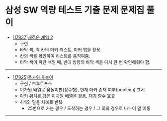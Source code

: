 # 삼성 SW 역량 테스트 기출 문제 문제집 풀이

* [[17837]새로운 게임 2](https://www.acmicpc.net/problem/17837)
  * 구현
  * 바닥 색, 각 칸의 마커 리스트, 마커 맵을 활용
  * 칸의 색을 확인하여 리스트를 움직여줌.
  * 바닥 색이 파란 색일 때, 반대 방향의 바닥 색을 다시 한 번 확인해줘야 함.
---
* [[17825]주사위 윷놀이](https://www.acmicpc.net/problem/17825)
  * 구현 / 브루트포스
  * 이차원 배열로 윷놀이판(정수형), 현재 마커 존재 여부(boolean) 표시
  * 마커 위치를 담은 이차원 배열을 활용, 재귀 함수 호출
  * 4개의 말을 차례로 반복
    * 25번으로 가는 경우 / 도착하는 경우 / 그 외의 경우로 나누어 말 이동
---
